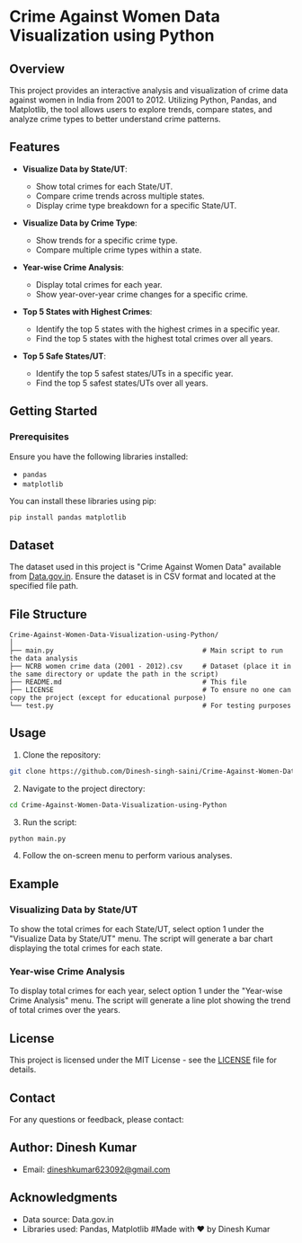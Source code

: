 # Crime Against Women Data Visualization using Python

## Overview

This project provides an interactive analysis and visualization of crime data against women in India from 2001 to 2012. Utilizing Python, Pandas, and Matplotlib, the tool allows users to explore trends, compare states, and analyze crime types to better understand crime patterns.

## Features

- **Visualize Data by State/UT**: 
  - Show total crimes for each State/UT.
  - Compare crime trends across multiple states.
  - Display crime type breakdown for a specific State/UT.
  
- **Visualize Data by Crime Type**:
  - Show trends for a specific crime type.
  - Compare multiple crime types within a state.

- **Year-wise Crime Analysis**:
  - Display total crimes for each year.
  - Show year-over-year crime changes for a specific crime.

- **Top 5 States with Highest Crimes**:
  - Identify the top 5 states with the highest crimes in a specific year.
  - Find the top 5 states with the highest total crimes over all years.

- **Top 5 Safe States/UT**:
  - Identify the top 5 safest states/UTs in a specific year.
  - Find the top 5 safest states/UTs over all years.

## Getting Started

### Prerequisites

Ensure you have the following libraries installed:
- `pandas`
- `matplotlib`

You can install these libraries using pip:
```bash
pip install pandas matplotlib
```
## Dataset

The dataset used in this project is "Crime Against Women Data" available from [Data.gov.in](https://www.data.gov.in/resource/crime-against-women-during-2001-2012). Ensure the dataset is in CSV format and located at the specified file path.

## File Structure
```
Crime-Against-Women-Data-Visualization-using-Python/
│
├── main.py                                     # Main script to run the data analysis
├── NCRB women crime data (2001 - 2012).csv     # Dataset (place it in the same directory or update the path in the script)
├── README.md                                   # This file
├── LICENSE                                     # To ensure no one can copy the project (except for educational purpose)
└── test.py                                     # For testing purposes
```

## Usage

1. Clone the repository:
```bash
git clone https://github.com/Dinesh-singh-saini/Crime-Against-Women-Data-Visualization-using-Python.git
```
2. Navigate to the project directory:
```bash
cd Crime-Against-Women-Data-Visualization-using-Python
```
3. Run the script:
```bash
python main.py
```
4. Follow the on-screen menu to perform various analyses.

## Example

### Visualizing Data by State/UT

To show the total crimes for each State/UT, select option 1 under the "Visualize Data by State/UT" menu. The script will generate a bar chart displaying the total crimes for each state.

### Year-wise Crime Analysis
To display total crimes for each year, select option 1 under the "Year-wise Crime Analysis" menu. The script will generate a line plot showing the trend of total crimes over the years.

## License

This project is licensed under the MIT License - see the [LICENSE](LICENSE) file for details.

## Contact
For any questions or feedback, please contact:

## Author: Dinesh Kumar
  * Email: dineshkumar623092@gmail.com
    
## Acknowledgments
  * Data source: Data.gov.in
  * Libraries used: Pandas, Matplotlib
                                                      #Made with ❤️ by Dinesh Kumar
